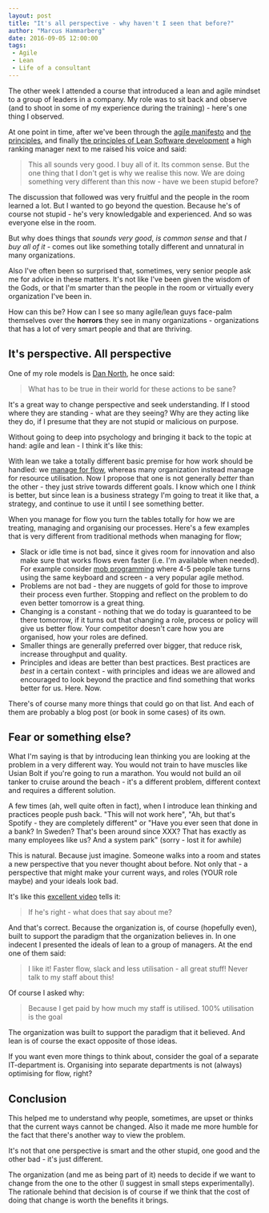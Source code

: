 ```yaml
---
layout: post
title: "It's all perspective - why haven't I seen that before?"
author: "Marcus Hammarberg"
date: 2016-09-05 12:00:00
tags:
 - Agile
 - Lean
 - Life of a consultant
---
```


The other week I attended a course that introduced a lean and agile mindset to a group of leaders in a company. My role was to sit back and observe (and to shoot in some of my experience during the training) - here's one thing I observed.

At one point in time, after we've been through the [agile manifesto](http://agilemanifesto.org/) and [the principles](http://agilemanifesto.org/principles.html), and finally [the principles of Lean Software development](http://www.allaboutagile.com/7-key-principles-of-lean-software-development-2/) a high ranking manager next to me raised his voice and said:

> This all sounds very good. I buy all of it. Its common sense. But the one thing that I don't get is why we realise this now. We are doing something very different than this now - have we been stupid before?

The discussion that followed was very fruitful and the people in the room learned a lot. But I wanted to go beyond the question. Because he's of course not stupid - he's very knowledgable and experienced. And so was everyone else in the room.

But why does things that *sounds very good*, *is common sense* and that *I buy all of it* - comes out like something totally different and unnatural in many organizations.

<!-- excerpt-end -->

Also I've often been so surprised that, sometimes, very senior people ask me for advice in these matters. It's not like I've been given the wisdom of the Gods, or that I'm smarter than the people in the room or virtually every organization I've been in.

How can this be? How can I see so many agile/lean guys face-palm themselves over the **horrors** they see in many organizations - organizations that has a lot of very smart people and that are thriving.

## It's perspective. All perspective

One of my role models is [Dan North](https://dannorth.net/), he once said:

> What has to be true in their world for these actions to be sane?

It's a great way to change perspective and seek understanding. If I stood where they are standing - what are they seeing? Why are they acting like they do, if I presume that they are not stupid or malicious on purpose.

Without going to deep into psychology and bringing it back to the topic at hand: agile and lean - I think it's like this:

With lean we take a totally different basic premise for how work should be handled: we [manage for flow](https://en.wikipedia.org/wiki/Kanban_(development)?oldformat=true#General_practices), whereas many organization instead manage for resource utilisation. Now I propose that one is not generally *better* than the other - they just strive towards different goals. I know which one I *think* is better, but since lean is a business strategy I'm going to treat it like that, a strategy, and continue to use it until I see something better.

When you manage for flow you turn the tables totally for how we are treating, managing and organising our processes. Here's a few examples that is very different from traditional methods when managing for flow;

* Slack or idle time is not bad, since it gives room for innovation and also make sure that works flows even faster (i.e. I'm available when needed). For example consider [mob programming](http://codebetter.com/marcushammarberg/2013/08/06/mob-programming/) where 4-5 people take turns using the same keyboard and screen - a very popular agile method.
* Problems are not bad - they are nuggets of gold for those to improve their process even further. Stopping and reflect on the problem to do even better tomorrow is a great thing.
* Changing is a constant - nothing that we do today is guaranteed to be there tomorrow, if it turns out that changing a role, process or policy will give us better flow. Your competitor doesn't care how you are organised, how your roles are defined.
* Smaller things are generally preferred over bigger, that reduce risk, increase throughput and quality.
* Principles and ideas are better than best practices. Best practices are *best* in a certain context - with principles and ideas we are allowed and encouraged to look beyond the practice and find something that works better for us. Here. Now.

There's of course many more things that could go on that list. And each of them are probably a blog post (or book in some cases) of its own.

## Fear or something else?

What I'm saying is that by introducing lean thinking you are looking at the problem in a very different way. You would not train to have muscles like Usian Bolt if you're going to run a marathon. You would not build an oil tanker to cruise around the beach - it's a different problem, different context and requires a different solution.

A few times (ah, well quite often in fact), when I introduce lean thinking and practices people push back. "This will not work here", "Ah, but that's Spotify - they are completely different" or "Have you ever seen that done in a bank? In Sweden? That's been around since XXX? That has exactly as many employees like us? And a system park" (sorry - lost it for awhile)

This is natural. Because just imagine. Someone walks into a room and states a new perspective that you never thought about before. Not only that - a perspective that might make your current ways, and roles (YOUR role maybe) and your ideals look bad.

It's like this [excellent video](https://youtu.be/TCqQ9LxzTwM?t=9m9s) tells it:

> If he's right - what does that say about me?

And that's correct. Because the organization is, of course (hopefully even), built to support the paradigm that the organization believes in. In one indecent I presented the ideals of lean to a group of managers. At the end one of them said:

> I like it! Faster flow, slack and less utilisation - all great stuff! Never talk to my staff about this!

Of course I asked why:

> Because I get paid by how much my staff is utilised. 100% utilisation is the goal

The organization was built to support the paradigm that it believed. And lean is of course the exact opposite of those ideas.

If you want even more things to think about, consider the goal of a separate IT-department is. Organising into separate departments is not (always) optimising for flow, right?

## Conclusion

This helped me to understand why people, sometimes, are upset or thinks that the current ways cannot be changed. Also it made me more humble for the fact that there's another way to view the problem.

It's not that one perspective is smart and the other stupid, one good and the other bad - it's just different.

The organization (and me as being part of it) needs to decide if we want to change from the one to the other (I suggest in small steps experimentally). The rationale behind that decision is of course if we think that the cost of doing that change is worth the benefits it brings.
